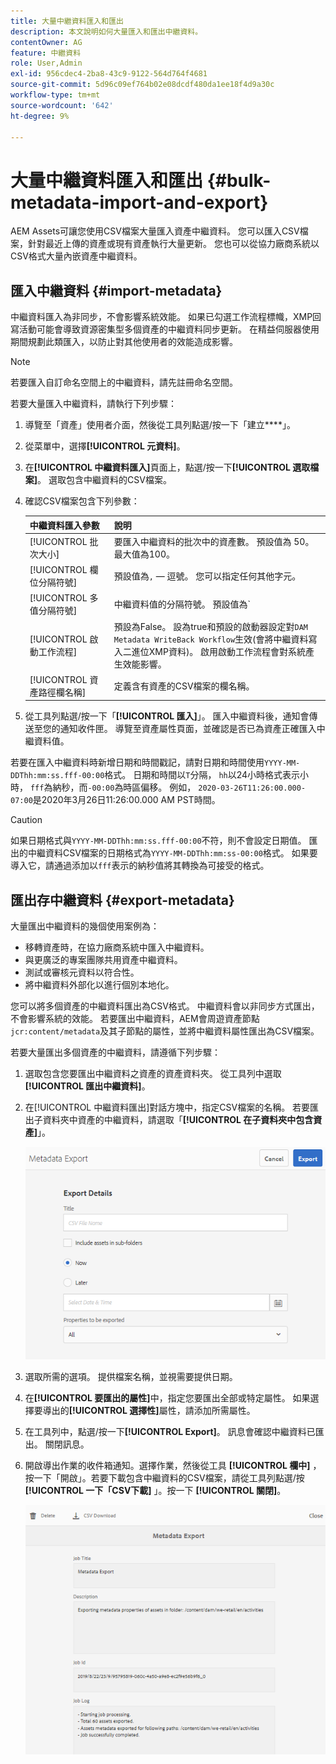 ```yaml
---
title: 大量中繼資料匯入和匯出
description: 本文說明如何大量匯入和匯出中繼資料。
contentOwner: AG
feature: 中繼資料
role: User,Admin
exl-id: 956cdec4-2ba8-43c9-9122-564d764f4681
source-git-commit: 5d96c09ef764b02e08dcdf480da1ee18f4d9a30c
workflow-type: tm+mt
source-wordcount: '642'
ht-degree: 9%

---
```


# 大量中繼資料匯入和匯出 {#bulk-metadata-import-and-export}

AEM Assets可讓您使用CSV檔案大量匯入資產中繼資料。 您可以匯入CSV檔案，針對最近上傳的資產或現有資產執行大量更新。 您也可以從協力廠商系統以CSV格式大量內嵌資產中繼資料。

## 匯入中繼資料 {#import-metadata}

中繼資料匯入為非同步，不會影響系統效能。 如果已勾選工作流程標幟，XMP回寫活動可能會導致資源密集型多個資產的中繼資料同步更新。 在精益伺服器使用期間規劃此類匯入，以防止對其他使用者的效能造成影響。

>[!NOTE]
>
>若要匯入自訂命名空間上的中繼資料，請先註冊命名空間。

若要大量匯入中繼資料，請執行下列步驟：

1. 導覽至「資產」使用者介面，然後從工具列點選/按一下「建立&#x200B;****」。
1. 從菜單中，選擇&#x200B;**[!UICONTROL 元資料]**。
1. 在&#x200B;**[!UICONTROL 中繼資料匯入]**&#x200B;頁面上，點選/按一下&#x200B;**[!UICONTROL 選取檔案]**。  選取包含中繼資料的CSV檔案。
1. 確認CSV檔案包含下列參數：

   | 中繼資料匯入參數 | 說明 |
   |:---|:---|
   | [!UICONTROL 批次大小] | 要匯入中繼資料的批次中的資產數。 預設值為 50。最大值為100。 |
   | [!UICONTROL 欄位分隔符號] | 預設值為`,` — 逗號。 您可以指定任何其他字元。 |
   | [!UICONTROL 多值分隔符號] | 中繼資料值的分隔符號。 預設值為`|` — 縱線字元。 |
   | [!UICONTROL 啟動工作流程] | 預設為False。 設為true和預設的啟動器設定對`DAM Metadata WriteBack Workflow`生效(會將中繼資料寫入二進位XMP資料)。 啟用啟動工作流程會對系統產生效能影響。 |
   | [!UICONTROL 資產路徑欄名稱] | 定義含有資產的CSV檔案的欄名稱。 |

1. 從工具列點選/按一下「**[!UICONTROL 匯入]**」。 匯入中繼資料後，通知會傳送至您的通知收件匣。 導覽至資產屬性頁面，並確認是否已為資產正確匯入中繼資料值。

若要在匯入中繼資料時新增日期和時間戳記，請對日期和時間使用`YYYY-MM-DDThh:mm:ss.fff-00:00`格式。 日期和時間以`T`分隔， `hh`以24小時格式表示小時， `fff`為納秒，而`-00:00`為時區偏移。 例如， `2020-03-26T11:26:00.000-07:00`是2020年3月26日11:26:00.000 AM PST時間。

>[!CAUTION]
>
>如果日期格式與`YYYY-MM-DDThh:mm:ss.fff-00:00`不符，則不會設定日期值。 匯出的中繼資料CSV檔案的日期格式為`YYYY-MM-DDThh:mm:ss-00:00`格式。 如果要導入它，請通過添加以`fff`表示的納秒值將其轉換為可接受的格式。

## 匯出存中繼資料 {#export-metadata}

大量匯出中繼資料的幾個使用案例為：

* 移轉資產時，在協力廠商系統中匯入中繼資料。
* 與更廣泛的專案團隊共用資產中繼資料。
* 測試或審核元資料以符合性。
* 將中繼資料外部化以進行個別本地化。

您可以將多個資產的中繼資料匯出為CSV格式。 中繼資料會以非同步方式匯出，不會影響系統的效能。 若要匯出中繼資料，AEM會周遊資產節點`jcr:content/metadata`及其子節點的屬性，並將中繼資料屬性匯出為CSV檔案。

若要大量匯出多個資產的中繼資料，請遵循下列步驟：

1. 選取包含您要匯出中繼資料之資產的資產資料夾。 從工具列中選取&#x200B;**[!UICONTROL 匯出中繼資料]**。

1. 在[!UICONTROL 中繼資料匯出]對話方塊中，指定CSV檔案的名稱。 若要匯出子資料夾中資產的中繼資料，請選取「**[!UICONTROL 在子資料夾中包含資產]**」。

   ![export_metadata_page](assets/export_metadata_page.png)

1. 選取所需的選項。 提供檔案名稱，並視需要提供日期。
1. 在&#x200B;**[!UICONTROL 要匯出的屬性]**&#x200B;中，指定您要匯出全部或特定屬性。 如果選擇要導出的&#x200B;**[!UICONTROL 選擇性]**&#x200B;屬性，請添加所需屬性。

1. 在工具列中，點選/按一下&#x200B;**[!UICONTROL Export]**。 訊息會確認中繼資料已匯出。 關閉訊息。

1. 開啟導出作業的收件箱通知。選擇作業，然後從工具 **[!UICONTROL 欄中]** ，按一下「開啟」。若要下載包含中繼資料的CSV檔案，請從工具列點選/按 **[!UICONTROL 一下「CSV下載]** 」。按一下 **[!UICONTROL 關閉]**。

   ![csv_download](assets/csv_download.png)
